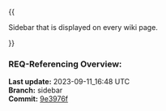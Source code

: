 {{
  
Sidebar that is displayed on every wiki page.

}}

### **REQ-Referencing Overview:**

**Last update:** 2023-09-11_16:48 UTC  
**Branch:** sidebar  
**Commit:** [9e3976f](https://github.com/mhatzl/mantra/commit/9e3976f06a2e4a9506432e4efb0df49ebe438387)  
